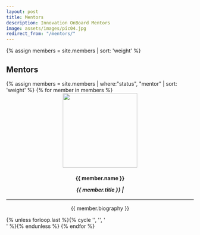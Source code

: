```yaml
---
layout: post
title: Mentors
description: Innovation OnBoard Mentors
image: assets/images/pic04.jpg
redirect_from: "/mentors/"
---
```

{% assign members = site.members | sort: 'weight' %}



## Mentors
<div class="row">
{% assign members = site.members | where:"status", "mentor" | sort: 'weight' %}
{% for member in members %}
	<div class="4u 12u$(small)" style="text-align:center;"><div class="box">
	<img src="{{ member.img | prepend: site.baseurl | prepend: site.url }}" class="img-team" style="width: 200px; height: 200px;">
	<h4>{{ member.name }} 
	<p><i>{{ member.title }} | </i>
	<!-- {% if site.linkedin_url %}
	<a href="{{ member.linkedin }}" class="icon fa-linkedin" target="_blank"><span class="label">LinkedIn</span></a>
	{% endif %} -->
	</p>
	</h4>
	<hr>
	<p>{{ member.biography }}</p> 
	</div></div> {% unless forloop.last %}{% cycle '', '', '</div><div class="row">' %}{% endunless %}
{% endfor %}
</div>

